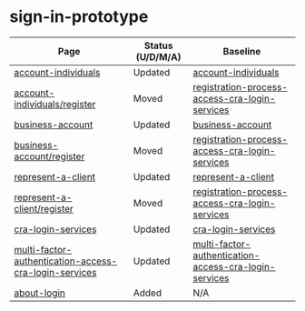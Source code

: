 # sign-in-prototype

| Page       | Status (U/D/M/A)    | Baseline   |
| ---------- | ----------------- | -----------|
| [account-individuals](https://cra-proto.github.io/sign-in-prototype/en/revenue-agency/services/e-services/digital-services-individuals/account-individuals.html) | Updated | [account-individuals](https://cra-proto.github.io/sign-in-baseline/en/revenue-agency/services/e-services/digital-services-individuals/account-individuals.html) |
| [account-individuals/register](https://cra-proto.github.io/sign-in-prototype/en/revenue-agency/services/e-services/digital-services-individuals/account-individuals/register.html) | Moved | [registration-process-access-cra-login-services](https://cra-proto.github.io/sign-in-baseline/en/revenue-agency/services/e-services/cra-login-services/cra-user-password-help-faqs/registration-process-access-cra-login-services.html) |
| [business-account](https://cra-proto.github.io/sign-in-prototype/en/revenue-agency/services/e-services/digital-services-businesses/business-account.html) | Updated | [business-account](https://cra-proto.github.io/sign-in-baseline/en/revenue-agency/services/e-services/digital-services-businesses/business-account.html) |
| [business-account/register](https://cra-proto.github.io/sign-in-prototype/en/revenue-agency/services/e-services/digital-services-businesses/business-account/register.html) | Moved | [registration-process-access-cra-login-services](https://cra-proto.github.io/sign-in-baseline/en/revenue-agency/services/e-services/cra-login-services/cra-user-password-help-faqs/registration-process-access-cra-login-services.html) |
| [represent-a-client](https://cra-proto.github.io/sign-in-prototype/en/revenue-agency/services/e-services/represent-a-client.html) | Updated | [represent-a-client](https://cra-proto.github.io/sign-in-baseline/en/revenue-agency/services/e-services/represent-a-client.html) |
| [represent-a-client/register](https://cra-proto.github.io/sign-in-prototype/en/revenue-agency/services/e-services/represent-a-client/register.html) | Moved | [registration-process-access-cra-login-services](https://cra-proto.github.io/sign-in-baseline/en/revenue-agency/services/e-services/cra-login-services/cra-user-password-help-faqs/registration-process-access-cra-login-services.html) |
| [cra-login-services](https://cra-proto.github.io/sign-in-prototype/en/revenue-agency/services/e-services/cra-login-services.html) | Updated | [cra-login-services](https://cra-proto.github.io/sign-in-baseline/en/revenue-agency/services/e-services/cra-login-services.html) |
| [multi-factor-authentication-access-cra-login-services](https://cra-proto.github.io/sign-in-prototype/en/revenue-agency/services/e-services/cra-login-services/multi-factor-authentication-access-cra-login-services.html) | Updated | [multi-factor-authentication-access-cra-login-services](https://cra-proto.github.io/sign-in-baseline/en/revenue-agency/services/e-services/cra-login-services/multi-factor-authentication-access-cra-login-services.html) |
| [about-login](https://cra-proto.github.io/sign-in-prototype/en/revenue-agency/services/e-services/cra-login-services/about-login.html) | Added | N/A |
